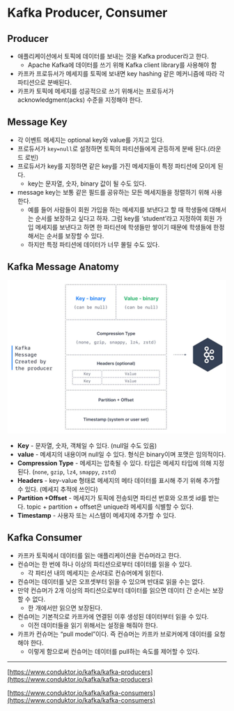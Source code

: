 # Kafka Producer, Consumer
## Producer

- 애플리케이션에서 토픽에 데이터를 보내는 것을 Kafka producer라고 한다.
    - Apache Kafka에 데이터를 쓰기 위해 Kafka client library를 사용해야 함
- 카프카 프로듀서가 메세지를 토픽에 보내면 key hashing 같은 메커니즘에 따라 각 파티션으로 분배된다.
- 카프카 토픽에 메세지를 성공적으로 쓰기 위해서는 프로듀서가 acknowledgment(acks) 수준을 지정해야 한다.

## Message Key

- 각 이벤트 메세지는 optional key와 value를 가지고 있다.
- 프로듀서가 `key=null`로 설정하면 토픽의 파티션들에게 균등하게 분배 된다.(라운드 로빈)
- 프로듀서가 key를 지정하면 같은 key를 가진 메세지들이 특정 파티션에 모이게 된다.
    - key는 문자열, 숫자, binary 값이 될 수도 있다.
- message key는 보통 같은 필드를 공유하는 모든 메세지들을 정렬하기 위해 사용한다.
    - 예를 들어 사람들이 회원 가입을 하는 메세지를 보낸다고 할 때 학생들에 대해서는 순서를 보장하고 싶다고 하자. 그럼 key를 ‘student’라고 지정하여 회원 가입 메세지를 보낸다고 하면 한 파티션에 학생들만 쌓이기 때문에 학생들에 한정해서는 순서를 보장할 수 있다.
    - 하지만 특정 파티션에 데이터가 너무 몰릴 수도 있다.

## Kafka Message Anatomy
![img.png](../../../image/kafka-message.png)
- **Key** - 문자열, 숫자, 객체일 수 있다. (null일 수도 있음)
- **value** - 메세지의 내용이며 null일 수 있다. 형식은 binary이며 포맷은 임의적이다.
- **Compression Type** - 메세지는 압축될 수 있다. 타입은 메세지 타입에 의해 지정 된다. (`none`, `gzip`, `lz4`, `smappy`, `zstd`)
- **Headers** - key-value 형태로 메세지의 메타 데이터를 표시해 주기 위해 추가할 수 있다. (메세지 추적에 쓰인다)
- **Partition +Offset** - 메세지가 토픽에 전송되면 파티션 번호와 오프셋 id를 받는다. topic + partition + offset은 unique라 메세지를 식별할 수 있다.
- **Timestamp** -  사용자 또는 시스템이 메세지에 추가할 수 있다.

## Kafka Consumer

- 카프카 토픽에서 데이터를 읽는 애플리케이션을 컨슈머라고 한다.
- 컨슈머는 한 번에 하나 이상의 파티션으로부터 데이터를 읽을 수 있다.
    - 각 파티션 내의 메세지는 순서대로 컨슈머에게 읽힌다.
- 컨슈머는 데이터를 낮은 오프셋부터 읽을 수 있으며 반대로 읽을 수는 없다.
- 만약 컨슈머가 2개 이상의 파티션으로부터 데이터를 읽으면 데이터 간 순서는 보장할 수 없다.
    - 한 개에서만 읽으면 보장된다.
- 컨슈머는 기본적으로 카프카에 연결된 이후 생성된 데이터부터 읽을 수 있다.
    - 이전 데이터들을 읽기 위해서는 설정을 해줘야 한다.
- 카프카 컨슈머는 “pull model”이다. 즉 컨슈머는 카프카 브로커에게 데이터를 요청해야 한다.
    - 이렇게 함으로써 컨슈머는 데이터를 pull하는 속도를 제어할 수 있다.

---

[https://www.conduktor.io/kafka/kafka-producers](https://www.conduktor.io/kafka/kafka-producers)

[https://www.conduktor.io/kafka/kafka-consumers](https://www.conduktor.io/kafka/kafka-consumers)
